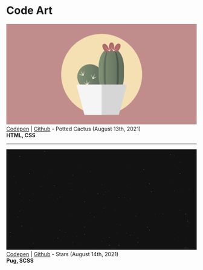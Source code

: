 # Code Art

[![Cactus](./projects/potted-cactus/assets/screenshot.png)](https://github.com/aexcode/code-art/tree/main/projects/potted-cactus)
[Codepen](https://codepen.io/aexcode/full/jOmJYar) | [Github](https://github.com/aexcode/code-art/tree/main/projects/potted-cactus) - Potted Cactus (August 13th, 2021) \
**HTML, CSS**

---

[![Stars](./projects/stars/assets/screenshot.png)](https://github.com/aexcode/code-art/tree/main/projects/cactus)
[Codepen](https://codepen.io/aexcode/full/wvdZaoz) | [Github](https://github.com/aexcode/code-art/tree/main/projects/stars) - Stars (August 14th, 2021) \
**Pug, SCSS**
